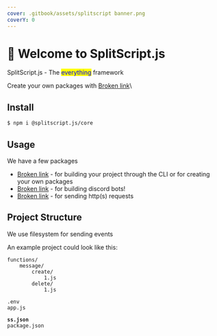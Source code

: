 ```yaml
---
cover: .gitbook/assets/splitscript banner.png
coverY: 0
---
```


# 👋 Welcome to SplitScript.js

SplitScript.js - The <mark style="color:blue;">everything</mark> framework



Create your own packages with [Broken link](broken-reference "mention")\


## Install

```bash
$ npm i @splitscript.js/core
```

## Usage

We have a few packages

* [Broken link](broken-reference "mention")  - for building your project through the CLI or for creating your own packages
* [Broken link](broken-reference "mention")  - for building discord bots!
* [Broken link](broken-reference "mention")  - for sending http(s) requests

## Project Structure

We use filesystem for sending events

An example project could look like this:

<pre><code>functions/
    message/
        create/
            1.js
        delete/
            1.js
            
.env
app.js

<strong>ss.json
</strong>package.json
</code></pre>
